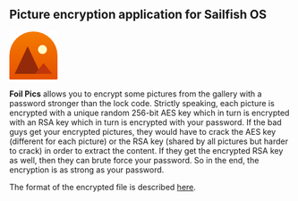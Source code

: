 ## Picture encryption application for Sailfish OS

![icon](icons/86x86/harbour-foilpics.png)

**Foil Pics** allows you to encrypt some pictures from the gallery
with a password stronger than the lock code. Strictly speaking, each
picture is encrypted with a unique random 256-bit AES key which in
turn is encrypted with an RSA key which in turn is encrypted with
your password. If the bad guys get your encrypted pictures, they
would have to crack the AES key (different for each picture) or the
RSA key (shared by all pictures but harder to crack) in order to
extract the content. If they get the encrypted RSA key as well, then
they can brute force your password. So in the end, the encryption
is as strong as your password.

The format of the encrypted file is described
[here](https://github.com/monich/foil/blob/master/libfoilmsg/README).
